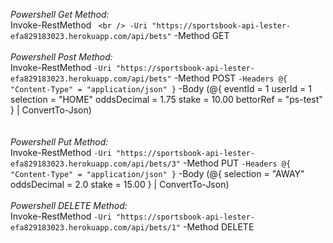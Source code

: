 *Powershell Get Method:*<br>
Invoke-RestMethod `  <br />
  -Uri "https://sportsbook-api-lester-efa829183023.herokuapp.com/api/bets" `
  -Method GET
<br><br>
  *Powershell Post Method:*<br>
  Invoke-RestMethod `
  -Uri "https://sportsbook-api-lester-efa829183023.herokuapp.com/api/bets" `
  -Method POST `
  -Headers @{ "Content-Type" = "application/json" } `
  -Body (@{
      eventId = 1
      userId = 1
      selection = "HOME"
      oddsDecimal = 1.75
      stake = 10.00
      bettorRef = "ps-test"
  } | ConvertTo-Json)<br>
<br><br>
  *Powershell Put Method:*<br>
  Invoke-RestMethod `
  -Uri "https://sportsbook-api-lester-efa829183023.herokuapp.com/api/bets/3" `
  -Method PUT `
  -Headers @{ "Content-Type" = "application/json" } `
  -Body (@{
      selection = "AWAY"
      oddsDecimal = 2.0
      stake = 15.00
  } | ConvertTo-Json)<br>
<br>
  *Powershell DELETE Method:*<br>
  Invoke-RestMethod `
  -Uri "https://sportsbook-api-lester-efa829183023.herokuapp.com/api/bets/1" `
  -Method DELETE
